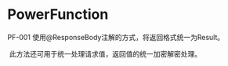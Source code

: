 # PowerFunction

PF-001   使用@ResponseBody注解的方式，将返回格式统一为Result。

​               此方法还可用于统一处理请求值，返回值的统一加密解密处理。

